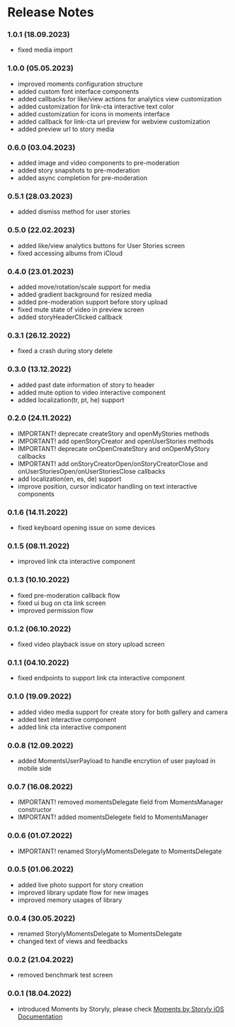 # Release Notes
### 1.0.1 (18.09.2023)
* fixed media import 
  
### 1.0.0 (05.05.2023)
* improved moments configuration structure
* added custom font interface components
* added callbacks for like/view actions for analytics view customization
* added customization for link-cta interactive text color
* added customization for icons in moments interface
* added callback for link-cta url preview for webview customization
* added preview url to story media

### 0.6.0 (03.04.2023)
* added image and video components to pre-moderation
* added story snapshots to pre-moderation
* added async completion for pre-moderation

### 0.5.1 (28.03.2023)
* added dismiss method for user stories

### 0.5.0 (22.02.2023)
* added like/view analytics buttons for User Stories screen
* fixed accessing albums from iCloud 

### 0.4.0 (23.01.2023)
* added move/rotation/scale support for media
* added gradient background for resized media
* added pre-moderation support before story upload
* fixed mute state of video in preview screen
* added storyHeaderClicked callback 

### 0.3.1 (26.12.2022)
* fixed a crash during story delete

### 0.3.0 (13.12.2022)
* added past date information of story to header
* added mute option to video interactive component
* added localization(tr, pt, he) support

### 0.2.0 (24.11.2022)
* IMPORTANT! deprecate createStory and openMyStories methods
* IMPORTANT! add openStoryCreator and openUserStories methods
* IMPORTANT! deprecate onOpenCreateStory and onOpenMyStory callbacks
* IMPORTANT! add onStoryCreatorOpen/onStoryCreatorClose and onUserStoriesOpen/onUserStoriesClose callbacks
* add localization(en, es, de) support
* improve position, cursor indicator handling on text interactive components

### 0.1.6 (14.11.2022)
* fixed keyboard opening issue on some devices 

### 0.1.5 (08.11.2022)
* improved link cta interactive component

### 0.1.3 (10.10.2022)
* fixed pre-moderation callback flow
* fixed ui bug on cta link screen
* improved permission flow

### 0.1.2 (06.10.2022)
* fixed video playback issue on story upload screen

### 0.1.1 (04.10.2022)
* fixed endpoints to support link cta interactive component 

### 0.1.0 (19.09.2022)
* added video media support for create story for both gallery and camera
* added text interactive component
* added link cta interactive component

### 0.0.8 (12.09.2022)
* added MomentsUserPayload to handle encrytion of user payload in mobile side

### 0.0.7 (16.08.2022)
* IMPORTANT! removed momentsDelegate field from MomentsManager constructor
* IMPORTANT! added momentsDelegete field to MomentsManager

### 0.0.6 (01.07.2022)
* IMPORTANT! renamed StorylyMomentsDelegate to MomentsDelegate

### 0.0.5 (01.06.2022)
* added live photo support for story creation
* improved library update flow for new images
* improved memory usages of library

### 0.0.4 (30.05.2022)
* renamed StorylyMomentsDelegate to MomentsDelegate
* changed text of views and feedbacks

### 0.0.2 (21.04.2022)
* removed benchmark test screen

### 0.0.1 (18.04.2022)
* introduced Moments by Storyly, please check [Moments by Storyly iOS Documentation](https://integration.storyly.io/moments-ios/quick-start.html)
